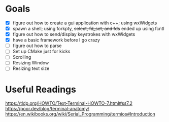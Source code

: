 # Goals
- [x] figure out how to create a gui application with c++; using wxWidgets
- [x] spawn a shell; using forkpty, ~~select, fd_set, and fds~~ ended up using fcntl
- [x] figure out how to send/display keystrokes with wxWidgets
- [x] have a basic framework before I go crazy
- [ ] figure out how to parse
- [ ] Set up CMake just for kicks
- [ ] Scrolling 
- [ ] Resizing Window
- [ ] Resizing text size

# Useful Readings
https://tldp.org/HOWTO/Text-Terminal-HOWTO-7.html#ss7.2
https://poor.dev/blog/terminal-anatomy/
https://en.wikibooks.org/wiki/Serial_Programming/termios#Introduction

